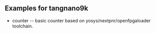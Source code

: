 ## Examples for tangnano9k

 - counter -- basic counter based on yosys/nextpnr/openfpgaloader toolchain.
